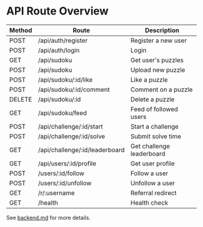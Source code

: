 # API Route Overview

| Method | Route                        | Description                       |
|--------|------------------------------|-----------------------------------|
| POST   | /api/auth/register           | Register a new user               |
| POST   | /api/auth/login              | Login                             |
| GET    | /api/sudoku                  | Get user's puzzles                |
| POST   | /api/sudoku                  | Upload new puzzle                 |
| POST   | /api/sudoku/:id/like         | Like a puzzle                     |
| POST   | /api/sudoku/:id/comment      | Comment on a puzzle               |
| DELETE | /api/sudoku/:id              | Delete a puzzle                   |
| GET    | /api/sudoku/feed             | Feed of followed users            |
| POST   | /api/challenge/:id/start     | Start a challenge                 |
| POST   | /api/challenge/:id/solve     | Submit solve time                 |
| GET    | /api/challenge/:id/leaderboard | Get challenge leaderboard      |
| GET    | /api/users/:id/profile       | Get user profile                  |
| POST   | /users/:id/follow            | Follow a user                     |
| POST   | /users/:id/unfollow          | Unfollow a user                   |
| GET    | /r/:username                 | Referral redirect                 |
| GET    | /health                      | Health check                      |

See [backend.md](./backend.md) for more details.
